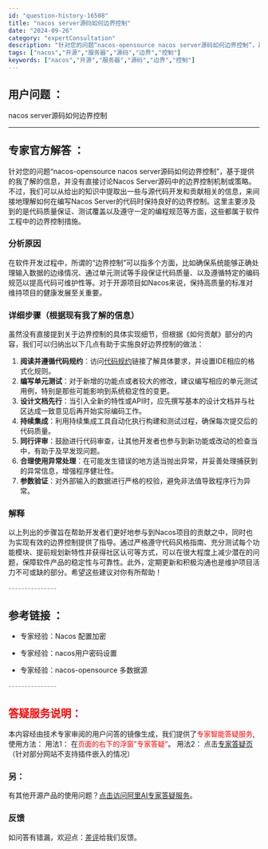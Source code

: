 ```yaml
---
id: "question-history-16508"
title: "nacos server源码如何边界控制"
date: "2024-09-26"
category: "expertConsultation"
description: "针对您的问题“nacos-opensource nacos server源码如何边界控制”，基于提供的我了解的信息，并没有直接讨论Nacos Server源码中的边界控制机制或策略。不过，我们可以从给出的知识中提取出一些与源代码开发和贡献相关的信息，来间接地理解如何在编写Nacos Server的代"
tags: ["nacos","开源","服务器","源码","边界","控制"]
keywords: ["nacos","开源","服务器","源码","边界","控制"]
---
```


## 用户问题 ： 
 nacos server源码如何边界控制  

---------------
## 专家官方解答 ：

针对您的问题“nacos-opensource nacos server源码如何边界控制”，基于提供的我了解的信息，并没有直接讨论Nacos Server源码中的边界控制机制或策略。不过，我们可以从给出的知识中提取出一些与源代码开发和贡献相关的信息，来间接地理解如何在编写Nacos Server的代码时保持良好的边界控制。这里主要涉及到的是代码质量保证、测试覆盖以及遵守一定的编程规范等方面，这些都属于软件工程中的边界控制措施。

### 分析原因
在软件开发过程中，所谓的“边界控制”可以指多个方面，比如确保系统能够正确处理输入数据的边缘情况、通过单元测试等手段保证代码质量、以及遵循特定的编码规范以提高代码可维护性等。对于开源项目如Nacos来说，保持高质量的标准对维持项目的健康发展至关重要。

### 详细步骤（根据现有我了解的信息）
虽然没有直接提到关于边界控制的具体实现细节，但根据《如何贡献》部分的内容，我们可以归纳出以下几点有助于实施良好边界控制的做法：

1. **阅读并遵循代码规约**：访问[代码规约](https://github.com/alibaba/nacos/blob/develop/style/codeStyle.md)链接了解具体要求，并设置IDE相应的格式化规则。
2. **编写单元测试**：对于新增的功能点或者较大的修改，建议编写相应的单元测试用例，特别是那些可能影响到系统稳定性的变更。
3. **设计文档先行**：当引入全新的特性或API时，应先撰写基本的设计文档并与社区达成一致意见后再开始实际编码工作。
4. **持续集成**：利用持续集成工具自动化执行构建和测试过程，确保每次提交后的代码质量。
5. **同行评审**：鼓励进行代码审查，让其他开发者也参与到新功能或改动的检查当中，有助于及早发现问题。
6. **合理使用异常处理**：在可能发生错误的地方适当抛出异常，并妥善处理捕获到的异常信息，增强程序健壮性。
7. **参数验证**：对外部输入的数据进行严格的校验，避免非法值导致程序行为异常。

### 解释
以上列出的步骤旨在帮助开发者们更好地参与到Nacos项目的贡献之中，同时也为实现有效的边界控制提供了指导。通过严格遵守代码风格指南、充分测试每个功能模块、提前规划新特性并获得社区认可等方式，可以在很大程度上减少潜在的问题，保障软件产品的稳定性与可靠性。此外，定期更新和积极沟通也是维护项目活力不可或缺的部分。希望这些建议对你有所帮助！


<font color="#949494">---------------</font> 


## 参考链接 ：

* 专家经验：Nacos 配置加密 
 
 * 专家经验：nacos用户密码设置 
 
 * 专家经验：nacos-opensource 多数据源 


 <font color="#949494">---------------</font> 
 


## <font color="#FF0000">答疑服务说明：</font> 

本内容经由技术专家审阅的用户问答的镜像生成，我们提供了<font color="#FF0000">专家智能答疑服务</font>,使用方法：
用法1： 在<font color="#FF0000">页面的右下的浮窗”专家答疑“</font>。
用法2： 点击[专家答疑页](https://answer.opensource.alibaba.com/docs/intro)（针对部分网站不支持插件嵌入的情况）
### 另：


有其他开源产品的使用问题？[点击访问阿里AI专家答疑服务](https://answer.opensource.alibaba.com/docs/intro)。
### 反馈
如问答有错漏，欢迎点：[差评](https://ai.nacos.io/user/feedbackByEnhancerGradePOJOID?enhancerGradePOJOId=17182)给我们反馈。
